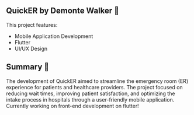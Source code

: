 ## QuickER by Demonte Walker 🌌
This project features:
- Mobile Application Development
- Flutter
- UI/UX Design
  
## Summary 📝
The development of QuickER aimed to streamline the emergency room (ER) experience for patients and healthcare providers. The project focused on reducing wait times, improving patient satisfaction, and optimizing the intake process in hospitals through a user-friendly mobile application. Currently working on front-end development on flutter!
